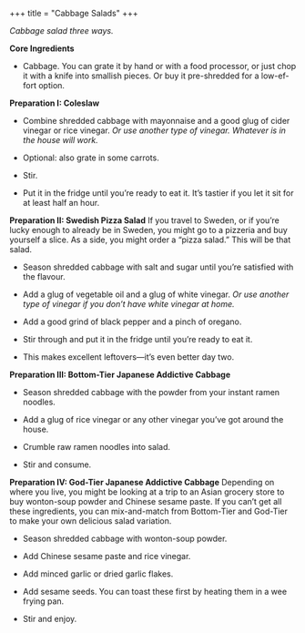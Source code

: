 +++
title = "Cabbage Salads"
+++

_Cabbage salad three ways._

**Core Ingredients**
- Cabbage. You can grate it by hand or with a food processor, or just chop
it with a knife into smallish pieces. Or buy it pre-shredded for a low-ef-
fort option.

**Preparation I: Coleslaw**
- Combine shredded cabbage with mayonnaise and a good glug of cider
vinegar or rice vinegar. _Or use another type of vinegar. Whatever is in the
house will work._

- Optional: also grate in some carrots.

- Stir.

- Put it in the fridge until you’re ready to eat it. It’s tastier if you let it sit
for at least half an hour.

**Preparation II: Swedish Pizza Salad**
If you travel to Sweden, or if you’re lucky enough to already be in Sweden,
you might go to a pizzeria and buy yourself a slice. As a side, you might order
a “pizza salad.” This will be that salad.

- Season shredded cabbage with salt and sugar until you’re satisfied with
the flavour.

- Add a glug of vegetable oil and a glug of white vinegar. _Or use another type
of vinegar if you don’t have white vinegar at home._

- Add a good grind of black pepper and a pinch of oregano.

- Stir through and put it in the fridge until you’re ready to eat it.

- This makes excellent leftovers—it’s even better day two.



**Preparation III: Bottom-Tier Japanese Addictive Cabbage**
- Season shredded cabbage with the powder from your instant ramen
noodles.

- Add a glug of rice vinegar or any other vinegar you’ve got around the
house.

- Crumble raw ramen noodles into salad.

- Stir and consume.

**Preparation IV: God-Tier Japanese Addictive Cabbage**
Depending on where you live, you might be looking at a trip to an Asian
grocery store to buy wonton-soup powder and Chinese sesame paste. If you
can’t get all these ingredients, you can mix-and-match from Bottom-Tier and
God-Tier to make your own delicious salad variation.

- Season shredded cabbage with wonton-soup powder.

- Add Chinese sesame paste and rice vinegar.

- Add minced garlic or dried garlic flakes.

- Add sesame seeds. You can toast these first by heating them in a wee
frying pan.

- Stir and enjoy.